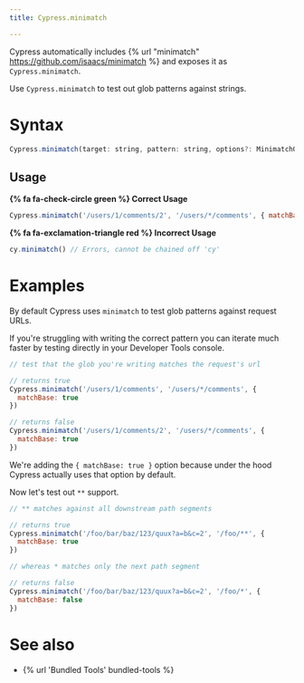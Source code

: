 ```yaml
---
title: Cypress.minimatch

---
```


Cypress automatically includes {% url "minimatch" https://github.com/isaacs/minimatch %} and exposes it as `Cypress.minimatch`.

Use `Cypress.minimatch` to test out glob patterns against strings.

# Syntax

```javascript
Cypress.minimatch(target: string, pattern: string, options?: MinimatchOptions);
```

## Usage

**{% fa fa-check-circle green %} Correct Usage**

```javascript
Cypress.minimatch('/users/1/comments/2', '/users/*/comments', { matchBase: true })
```

**{% fa fa-exclamation-triangle red %} Incorrect Usage**

```javascript
cy.minimatch() // Errors, cannot be chained off 'cy'
```

# Examples

By default Cypress uses `minimatch` to test glob patterns against request URLs.

If you're struggling with writing the correct pattern you can iterate much faster by testing directly in your Developer Tools console.

```javascript
// test that the glob you're writing matches the request's url

// returns true
Cypress.minimatch('/users/1/comments', '/users/*/comments', {
  matchBase: true
})

// returns false
Cypress.minimatch('/users/1/comments/2', '/users/*/comments', {
  matchBase: true
})
```

We're adding the `{ matchBase: true }` option because under the hood Cypress actually uses that option by default.

Now let's test out `**` support.

```javascript
// ** matches against all downstream path segments

// returns true
Cypress.minimatch('/foo/bar/baz/123/quux?a=b&c=2', '/foo/**', {
  matchBase: true
})

// whereas * matches only the next path segment

// returns false
Cypress.minimatch('/foo/bar/baz/123/quux?a=b&c=2', '/foo/*', {
  matchBase: false
})
```

# See also

- {% url 'Bundled Tools' bundled-tools %}
